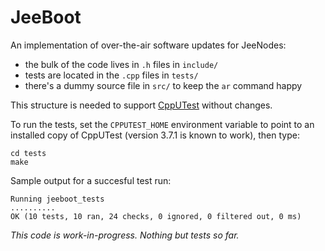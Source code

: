 # JeeBoot

An implementation of over-the-air software updates for JeeNodes:

* the bulk of the code lives in `.h` files in `include/`
* tests are located in the `.cpp` files in `tests/`
* there's a dummy source file in `src/` to keep the `ar` command happy

This structure is needed to support [CppUTest][1] without changes.

To run the  tests, set the `CPPUTEST_HOME` environment variable to point to an
installed copy of CppUTest (version 3.7.1 is known to work), then type:

    cd tests
    make

Sample output for a succesful test run:

    Running jeeboot_tests
    ..........
    OK (10 tests, 10 ran, 24 checks, 0 ignored, 0 filtered out, 0 ms)

*This code is work-in-progress. Nothing but tests so far.*

[1]: http://cpputest.github.io
